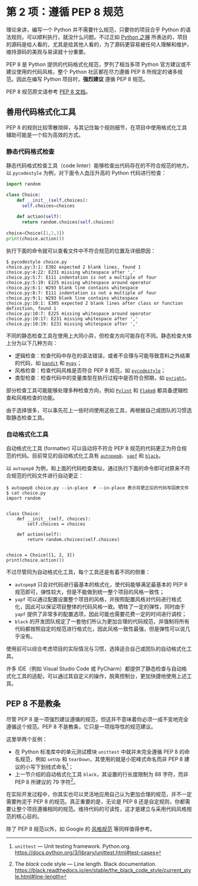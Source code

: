 # 第 2 项：遵循 PEP 8 规范

理论来讲，编写一个 Python 并不需要什么规范，只要你的项目合乎 Python 的语法规则，可以顺利执行，就没什么问题。不过正如 [Python 之禅](./item_0.md) 所表达的，项目的源码是给人看的，尤其是给其他人看的，为了源码更容易被任何人理解和维护，维持源码的美观与易读就十分重要。

PEP 8 是 Python 提供的代码格式化规范，罗列了相当多项 Python 官方建议或不建议使用的代码风格，整个 Python 社区都在尽力遵循 PEP 8 所规定的诸多规范。因此在编写 Python 项目时，**强烈建议** 遵循 PEP 8 规范。

PEP 8 规范原文请参考 [PEP 8 文档](https://www.python.org/dev/peps/pep-0008/)。

## 善用代码格式化工具

PEP 8 的规则比较零散琐碎，与其记住每个规则细节，在项目中使用格式化工具辅助可能是一个较为高效的方式。

### 静态代码格式检查

静态代码格式检查工具（code linter）能够检查出代码存在的不符合规范的地方。以 `pycodestyle` 为例，对下面令人血压升高的 Python 代码进行检查：

``` python title="choice.py" linenums="1"
import random

class Choice:
    def __init__(self,choices):
      self.choices=choices
    
    def action(self):
      return random.choices(self.choices)
        
choice=Choice([1,2,3])
print(choice.action())
```

执行下面的命令就可以查看文件中不符合规范的位置及详细原因：

``` shell
$ pycodestyle choice.py
choice.py:3:1: E302 expected 2 blank lines, found 1
choice.py:4:22: E231 missing whitespace after ','
choice.py:5:7: E111 indentation is not a multiple of four
choice.py:5:19: E225 missing whitespace around operator
choice.py:6:1: W293 blank line contains whitespace
choice.py:8:7: E111 indentation is not a multiple of four
choice.py:9:1: W293 blank line contains whitespace
choice.py:10:1: E305 expected 2 blank lines after class or function definition, found 1
choice.py:10:7: E225 missing whitespace around operator
choice.py:10:17: E231 missing whitespace after ','
choice.py:10:19: E231 missing whitespace after ','
```

不同的静态检查工具在使用上大同小异，但检查方向可能存在不同。静态检查大体上分为以下几种方向：

- 逻辑检查：检查代码中存在的语法错误，或者不合理与可能导致意料之外结果的代码，如 [`bandit`](https://github.com/PyCQA/bandit) 和 [`mypy`](https://github.com/python/mypy)；
- 风格检查：检查代码风格是否符合 PEP 8 规范，如 [`pycodestyle`](https://github.com/PyCQA/pycodestyle)；
- 类型检查：检查代码中的变量类型在执行过程中是否符合预期，如 [`pyright`](https://github.com/microsoft/pyright)。

部分检查工具可能能够处理多种检查方向，例如 [`Pylint`](https://pylint.org) 和 [`Flake8`](https://github.com/PyCQA/flake8) 都具备逻辑检查和风格检查的功能。

由于选择很多，可以事先花上一些时间使用这些工具，再根据自己或团队的习惯选取静态检查工具。

### 自动格式化工具

自动格式化工具 (formatter) 可以自动将不符合 PEP 8 规范的代码更正为符合规范的代码。目前常见的自动格式化工具有 [`autopep8`](https://github.com/hhatto/autopep8)、[`yapf`](https://github.com/google/yapf) 和 [`black`](https://github.com/psf/black)。

以 `autopep8` 为例，和上面的代码检查类似，通过执行下面的命令即可对原来不符合规范的代码文件进行自动更正：

``` shell
$ autopep8 choice.py --in-place  # --in-place 表示将更正后的代码写回原文件
$ cat choice.py
import random


class Choice:
    def __init__(self, choices):
        self.choices = choices

    def action(self):
        return random.choices(self.choices)


choice = Choice([1, 2, 3])
print(choice.action())
```

不过尽管同为自动格式化工具，每个工具还是有着不同的侧重：

- `autopep8` 只会对代码进行最基本的格式化，使代码能够满足最基本的 PEP 8 规范即可，弹性较大，但是不能做到统一整个项目的风格一致性；
- `yapf` 可以通过配置设置整个项目的风格，并按照配置风格对代码进行格式化，因此可以保证项目整体的代码风格一致。牺牲了一定的弹性，同时由于 `yapf` 提供了非常多的配置选项，因此可能也需要花费一定的时间进行调校；
- `black` 的开发团队规定了一套他们所认为更加合理的代码规范，并强制将所有代码都按照自定的规范进行格式化，因此风格一致性最强，但是弹性可以说几乎没有。

使用前可以综合考虑项目的实际情况与习惯，选择适合自己或团队的自动格式化工具。

许多 IDE（例如 Visual Studio Code 或 PyCharm）都提供了静态检查与自动格式化工具的适配，可以通过其自定义的操作，脱离控制台，更加快捷地使用上述工具。

## PEP 8 不是教条

尽管 PEP 8 是一项强烈建议遵循的规范，但这并不意味着你必须一成不变地完全遵循这个规范。PEP 8 不是教条，它只是一项指导性的规范建议。

这里举两个反例：

- 在 Python 标准库中的单元测试模块 `unittest` 中就并未完全遵循 PEP 8 的命名规范，例如 `setUp` 和 `tearDown`，其使用的就是小驼峰式命名而非 PEP 8 建议的小写下划线式命名[^1]；
- 上一节介绍的自动格式化工具 `black`，其设置的行长度限制为 88 字符，而非 PEP 8 所建议的 79 字符[^2]。

在实际开发过程中，你其实也可以灵活地应用自己认为更加合理的规范，并不一定需要拘泥于 PEP 8 的规范。真正重要的是，无论是 PEP 8 还是自定规则，你都需要让整个项目遵循相同的规范。维持代码的可读性，这才是建立与采用代码风格规范的核心目的。

除了 PEP 8 规范以外，如 Google 的 [风格规范](https://google.github.io/styleguide/pyguide.html) 等同样值得参考。

[^1]: `unittest` — Unit testing framework. Python.org. https://docs.python.org/3/library/unittest.html#test-cases
[^2]: The *black* code style — Line length. Black documentation. https://black.readthedocs.io/en/stable/the_black_code_style/current_style.html#line-length
